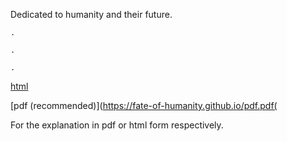 Dedicated to humanity and their future.

    .
    
    .
    
    .
    

[html](https://fate-of-humanity.github.io/html.html)

[pdf (recommended)](https://fate-of-humanity.github.io/pdf.pdf(

For the explanation in pdf or html form respectively.
